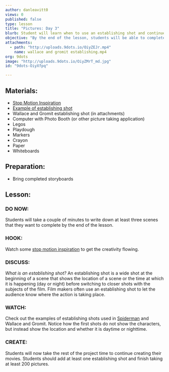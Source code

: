 ```yaml
---
author: danleavitt0
views: 0
published: false
type: lesson
title: "Pictures: Day 3"
blurb: Student will learn when to use an establishing shot and continue to capture pictures for their stop motion videos.
objective: "By the end of the lesson, students will be able to complete taking at least 200 pictures,  describe an establishing shot, and use an establishing shot to start a scene"
attachments: 
  - path: "http://uploads.9dots.io/OiyZEJr.mp4"
    name: wallace and gromit establishing.mp4
org: 9dots
image: "http://uploads.9dots.io/OiyZMrT_md.jpg"
id: "9dots-OiyXfpq"

---
```


## Materials:

- [Stop Motion Inspiration](http://vimeo.com/1105462)
- [Example of establishing shot](https://www.youtube.com/watch?v=rmF-PBPLlcA)
- Wallace and Gromit establishing shot (in attachments)
- Computer with Photo Booth (or other picture taking application)
- Legos
- Playdough
- Markers
- Crayon
- Paper
- Whiteboards

## Preparation:

- Bring completed storyboards

## Lesson:

### DO NOW:
Students will take a couple of minutes to write down at least three scenes that they want to complete by the end of the lesson.

### HOOK:
Watch some [stop motion inspiration](http://vimeo.com/1105462) to get the creativity flowing.

### DISCUSS:
_What is an establishing shot?_
An establishing shot is a wide shot at the beginning of a scene that shows the location of a scene or the time at which it is happening (day or night) before switching to closer shots with the subjects of the film. Film makers often use an establishing shot to let the audience know where the action is taking place.

### WATCH:
Check out the examples of establishing shots used in [Spiderman](https://www.youtube.com/watch?v=rmF-PBPLlcA) and Wallace and Gromit. Notice how the first shots do not show the characters, but instead show the location and whether it is daytime or nighttime.

### CREATE:
Students will now take the rest of the project time to continue creating their movies. Students should add at least one establishing shot and finish taking at least 200 pictures.

